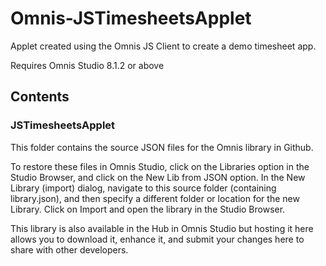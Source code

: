 # Omnis-JSTimesheetsApplet
Applet created using the Omnis JS Client to create a demo timesheet app.

Requires Omnis Studio 8.1.2 or above

## Contents
### JSTimesheetsApplet
This folder contains the source JSON files for the Omnis library in Github. 

To restore these files in Omnis Studio, click on the Libraries option in the Studio Browser, and click on the New Lib from JSON option. In the New Library (import) dialog, navigate to this source folder (containing library.json), and then specify a different folder or location for the new Library. Click on Import and open the library in the Studio Browser. 

This library is also available in the Hub in Omnis Studio but hosting it here allows you to download it, enhance it, and submit your changes here to share with other developers.
